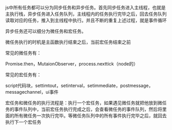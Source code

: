 js中所有任务都可以分为同步任务和异步任务。首先同步任务进入主线程，也就是主执行栈，异步任务进入任务队列，主线程内的任务执行完毕之后，回去任务队列读取对应的任务，推入到主线程中执行。并且不断的重复上述过程，就是事件循环

异步任务还可以细分为微任务和宏任务。

微任务执行的时机是主函数执行结束之后，当前宏任务结束之前

常见的微任务有：

Promise.then，MutaionObserver，process.nexttick（node的）

常见的宏任务有：

script代码块，settimtout，setinterval，setimmediate，postmessage，messagechannel，ui事件

宏任务和微任务的执行流程是：执行一个宏任务，如果遇见微任务就把他放到微任务的事件队列中，当前宏任务执行完成之后，会查看微任务的事件队列，然后将里面的所有微任务一次执行完毕。等微任务队列中的所有事件执行完毕之后，就回去执行下一个宏任务